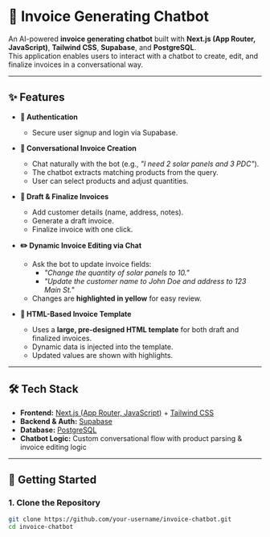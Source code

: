 # 💬 Invoice Generating Chatbot

An AI-powered **invoice generating chatbot** built with **Next.js (App Router, JavaScript)**, **Tailwind CSS**, **Supabase**, and **PostgreSQL**.  
This application enables users to interact with a chatbot to create, edit, and finalize invoices in a conversational way.

---

## ✨ Features

- **🔑 Authentication**  
  - Secure user signup and login via Supabase.

- **💬 Conversational Invoice Creation**  
  - Chat naturally with the bot (e.g., _"I need 2 solar panels and 3 PDC"_).  
  - The chatbot extracts matching products from the query.  
  - User can select products and adjust quantities.  

- **📝 Draft & Finalize Invoices**  
  - Add customer details (name, address, notes).  
  - Generate a draft invoice.  
  - Finalize invoice with one click.  

- **✏️ Dynamic Invoice Editing via Chat**  
  - Ask the bot to update invoice fields:  
    - _"Change the quantity of solar panels to 10."_  
    - _"Update the customer name to John Doe and address to 123 Main St."_  
  - Changes are **highlighted in yellow** for easy review.  

- **📄 HTML-Based Invoice Template**  
  - Uses a **large, pre-designed HTML template** for both draft and finalized invoices.  
  - Dynamic data is injected into the template.  
  - Updated values are shown with highlights.

---

## 🛠️ Tech Stack

- **Frontend:** [Next.js (App Router, JavaScript)](https://nextjs.org/) + [Tailwind CSS](https://tailwindcss.com/)  
- **Backend & Auth:** [Supabase](https://supabase.com/)  
- **Database:** [PostgreSQL](https://www.postgresql.org/)  
- **Chatbot Logic:** Custom conversational flow with product parsing & invoice editing logic  

---

## 🚀 Getting Started

### 1. Clone the Repository
```bash
git clone https://github.com/your-username/invoice-chatbot.git
cd invoice-chatbot
